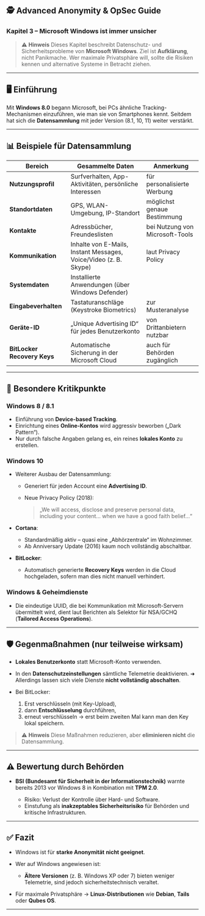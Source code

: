 ## 🕵️ Advanced Anonymity & OpSec Guide

### Kapitel 3 – Microsoft Windows ist immer unsicher

> ⚠️ **Hinweis**
> Dieses Kapitel beschreibt Datenschutz- und Sicherheitsprobleme von **Microsoft Windows**.
> Ziel ist **Aufklärung**, nicht Panikmache.
> Wer maximale Privatsphäre will, sollte die Risiken kennen und alternative Systeme in Betracht ziehen.

---

## 🖥️ Einführung

Mit **Windows 8.0** begann Microsoft, bei PCs ähnliche Tracking-Mechanismen einzuführen,
wie man sie von Smartphones kennt.
Seitdem hat sich die **Datensammlung** mit jeder Version (8.1, 10, 11) weiter verstärkt.

---

## 📊 Beispiele für Datensammlung

| Bereich                     | Gesammelte Daten                                                 | Anmerkung                       |
| --------------------------- | ---------------------------------------------------------------- | ------------------------------- |
| **Nutzungsprofil**          | Surfverhalten, App-Aktivitäten, persönliche Interessen           | für personalisierte Werbung     |
| **Standortdaten**           | GPS, WLAN-Umgebung, IP-Standort                                  | möglichst genaue Bestimmung     |
| **Kontakte**                | Adressbücher, Freundeslisten                                     | bei Nutzung von Microsoft-Tools |
| **Kommunikation**           | Inhalte von E-Mails, Instant Messages, Voice/Video (z. B. Skype) | laut Privacy Policy             |
| **Systemdaten**             | Installierte Anwendungen (über Windows Defender)                 |                                 |
| **Eingabeverhalten**        | Tastaturanschläge (Keystroke Biometrics)                         | zur Musteranalyse               |
| **Geräte-ID**               | „Unique Advertising ID“ für jedes Benutzerkonto                  | von Drittanbietern nutzbar      |
| **BitLocker Recovery Keys** | Automatische Sicherung in der Microsoft Cloud                    | auch für Behörden zugänglich    |

---

## 🔎 Besondere Kritikpunkte

### Windows 8 / 8.1

* Einführung von **Device-based Tracking**.
* Einrichtung eines **Online-Kontos** wird aggressiv beworben („Dark Pattern“).
* Nur durch falsche Angaben gelang es, ein reines **lokales Konto** zu erstellen.

### Windows 10

* Weiterer Ausbau der Datensammlung:

  * Generiert für jeden Account eine **Advertising ID**.
  * Neue Privacy Policy (2018):

    > „We will access, disclose and preserve personal data, including your content… when we have a good faith belief…“

* **Cortana**:

  * Standardmäßig aktiv – quasi eine „Abhörzentrale“ im Wohnzimmer.
  * Ab Anniversary Update (2016) kaum noch vollständig abschaltbar.

* **BitLocker**:

  * Automatisch generierte **Recovery Keys** werden in die Cloud hochgeladen,
    sofern man dies nicht manuell verhindert.

### Windows & Geheimdienste

* Die eindeutige UUID, die bei Kommunikation mit Microsoft-Servern übermittelt wird,
  dient laut Berichten als Selektor für NSA/GCHQ (**Tailored Access Operations**).

---

## 🛡️ Gegenmaßnahmen (nur teilweise wirksam)

* **Lokales Benutzerkonto** statt Microsoft-Konto verwenden.
* In den **Datenschutzeinstellungen** sämtliche Telemetrie deaktivieren.
  ➜ Allerdings lassen sich viele Dienste **nicht vollständig abschalten**.
* Bei BitLocker:

  1. Erst verschlüsseln (mit Key-Upload),
  2. dann **Entschlüsselung** durchführen,
  3. erneut verschlüsseln → erst beim zweiten Mal kann man den Key lokal speichern.

> ⚠️ **Hinweis**
> Diese Maßnahmen reduzieren, aber **eliminieren nicht** die Datensammlung.

---

## ⚠️ Bewertung durch Behörden

* **BSI (Bundesamt für Sicherheit in der Informationstechnik)**
  warnte bereits 2013 vor Windows 8 in Kombination mit **TPM 2.0**.

  * Risiko: Verlust der Kontrolle über Hard- und Software.
  * Einstufung als **inakzeptables Sicherheitsrisiko** für Behörden und kritische Infrastrukturen.

---

## ✅ Fazit

* Windows ist für **starke Anonymität** **nicht geeignet**.
* Wer auf Windows angewiesen ist:

  * **Ältere Versionen** (z. B. Windows XP oder 7) bieten weniger Telemetrie,
    sind jedoch sicherheitstechnisch veraltet.
* Für maximale Privatsphäre → **Linux-Distributionen** wie **Debian**, **Tails** oder **Qubes OS**.

---
